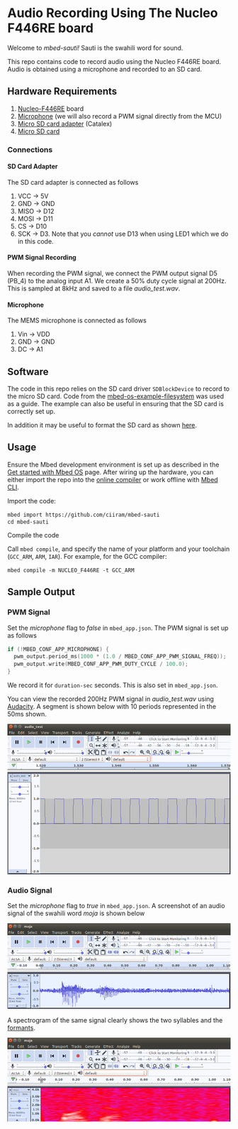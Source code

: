 # Audio Recording Using The Nucleo F446RE board
Welcome to *mbed-sauti!* Sauti is the swahili word for sound.

This repo contains code to record audio using the Nucleo F446RE board. Audio is obtained using a microphone and recorded to an SD card.

## Hardware Requirements

1. [Nucleo-F446RE](https://os.mbed.com/platforms/ST-Nucleo-F446RE/) board
1. [Microphone](https://www.adafruit.com/product/2716) (we will also record a PWM signal directly from the MCU)
1. [Micro SD card adapter](https://store.nerokas.co.ke/index.php?route=product/product&product_id=1082) (Catalex)
1. [Micro SD card](https://store.nerokas.co.ke/index.php?route=product/product&product_id=666)

### Connections

#### SD Card Adapter
The SD card adapter is connected as follows
1. VCC -> 5V
1. GND -> GND 
1. MISO -> D12
1. MOSI -> D11
1. CS -> D10
1. SCK -> D3. Note that you *cannot* use D13 when using LED1 which we do in this code. 

#### PWM Signal Recording
When recording the PWM signal, we connect the PWM output signal D5 (PB_4) to the analog input A1.
We create a 50% duty cycle signal at 200Hz. This is sampled at 8kHz and saved to a file *audio_test.wav*.

#### Microphone
The MEMS microphone is connected as follows
1. Vin -> VDD
1. GND -> GND
1. DC -> A1


## Software

The code in this repo relies on the SD card driver `SDBlockDevice` to record to the micro SD card. Code from the [mbed-os-example-filesystem](https://github.com/ARMmbed/mbed-os-example-filesystem) was used as a guide. The example can also be useful in ensuring that the SD card is correctly set up.

In addition it may be useful to format the SD card as shown [here](https://os.mbed.com/users/janjongboom/code/format-sd-card/).


## Usage
Ensure the Mbed development environment is set up as described in the [Get started with Mbed OS](https://os.mbed.com/docs/latest/tutorials/mbed-os-quick-start.html) page.
After wiring up the hardware, you can either import the repo into the [online compiler](https://os.mbed.com/docs/latest/tutorials/quick-start-online.html) or work offline with [Mbed CLI](https://os.mbed.com/docs/latest/tutorials/quick-start-offline.html).

Import the code:

```
mbed import https://github.com/ciiram/mbed-sauti
cd mbed-sauti
```

Compile the code

Call `mbed compile`, and specify the name of your platform and your toolchain (`GCC_ARM`, `ARM`, `IAR`). For example, for the GCC compiler:

```
mbed compile -m NUCLEO_F446RE -t GCC_ARM 
```

## Sample Output

### PWM Signal
Set the *microphone* flag to *false* in `mbed_app.json`.
The PWM signal is set up as follows
```cpp
if (!MBED_CONF_APP_MICROPHONE) {
  pwm_output.period_ms(1000 * (1.0 / MBED_CONF_APP_PWM_SIGNAL_FREQ));
  pwm_output.write(MBED_CONF_APP_PWM_DUTY_CYCLE / 100.0);
}
```

We record it for `duration-sec` seconds. This is also set in `mbed_app.json`.

You can view the recorded 200Hz PWM signal in *audio_test.wav* using [Audacity](https://www.audacityteam.org/). A segment is shown below with 10 periods represented in the 50ms shown.

![Audacity screenshot](img/audacity_audio.png)

### Audio Signal
Set the *microphone* flag to *true* in `mbed_app.json`.
A screenshot of an audio signal of the swahili word *moja* is shown below

![Audacity screenshot](img/moja_waveform.png)

A spectrogram of the same signal clearly shows the two syllables and the [formants](https://en.wikipedia.org/wiki/Formant).

![Audacity screenshot](img/moja_spectrogram.png)

